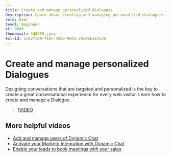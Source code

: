 ```yaml
---
title: Create and manage personalized dialogues
description: Learn about creating and managing personalized dialogues. Designing conversations that are targeted and personalized is the key to creating a great conversational experience for every web visitor.
role: User
level: Beginner
kt: 9698
thumbnail: 340259.jpeg
exl-id: 1c02fc09-feec-4506-9941-76ceeb1e3520
---
```

# Create and manage personalized Dialogues

Designing conversations that are targeted and personalized is the key to create a great conversational experience for every web visitor. Learn how to create and manage a Dialogue.

>[!VIDEO](https://video.tv.adobe.com/v/340259/?quality=12&learn=on)

## More helpful videos

* [Add and manage users of Dynamic Chat](user-management.md)
* [Activate your Marketo Integration with Dynamic Chat](marketo-integration.md)
* [Enable your leads to book meetings with your sales](meeting-booking.md)
